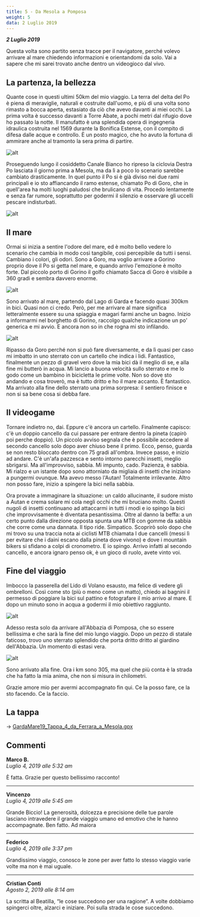 ```yaml
---
title: 5 - Da Mesola a Pomposa
weight: 5
data: 2 Luglio 2019
---
```

***2 Luglio 2019***

Questa volta sono partito senza tracce per il navigatore, perché volevo arrivare al mare chiedendo informazioni e orientandomi da solo. Vai a sapere che mi sarei trovato anche dentro un videogioco dal vivo.
## La partenza, la bellezza
Quante cose in questi ultimi 50km del mio viaggio. La terra del delta del Po è piena di meraviglie, naturali e costruite dall'uomo, e più di una volta sono rimasto a bocca aperta, estasiato da ciò che avevo davanti ai miei occhi. La prima volta è successo davanti a Torre Abate, a pochi metri dal rifugio dove ho passato la notte. Il manufatto è una splendida opera di ingegneria idraulica costruita nel 1569 durante la Bonifica Estense, con il compito di difesa dalle acque e controllo. È un posto magico, che ho avuto la fortuna di ammirare anche al tramonto la sera prima di partire.

![alt](t5-01-1024x768.jpg)

Proseguendo lungo il cosiddetto Canale Bianco ho ripreso la ciclovia Destra Po lasciata il giorno prima a Mesola, ma da lì a poco lo scenario sarebbe cambiato drasticamente. In quel punto il Po si è già diviso nei due rami principali e io sto affiancando il ramo estense, chiamato Po di Goro, che in quell'area ha molti luoghi paludosi che brulicano di vita. Procedo lentamente e senza far rumore, soprattutto per godermi il silenzio e osservare gli uccelli pescare indisturbati.

![alt](t5-02-1024x768.jpg)

## Il mare
Ormai si inizia a sentire l'odore del mare, ed è molto bello vedere lo scenario che cambia in modo così tangibile, così percepibile da tutti i sensi. Cambiano i colori, gli odori. Sono a Goro, ma voglio arrivare a Gorino proprio dove il Po si getta nel mare, e quando arrivo l'emozione è molto forte. Dal piccolo porto di Gorino il golfo chiamato Sacca di Goro è visibile a 360 gradi e sembra davvero enorme.

![alt](t5-03-1024x768.jpg)

Sono arrivato al mare, partendo dal Lago di Garda e facendo quasi 300km in bici. Quasi non ci credo. Però, per me arrivare al mare significa letteralmente essere su una spiaggia e magari farmi anche un bagno. Inizio a informarmi nel borghetto di Gorino, raccolgo qualche indicazione un po' generica e mi avvio. E ancora non so in che rogna mi sto infilando.

![alt](t5-04-1024x768.jpg)

Ripasso da Goro perché non si può fare diversamente, e da lì quasi per caso mi imbatto in uno sterrato con un cartello che indica i lidi. Fantastico, finalmente un pezzo di gravel vero dove la mia bici dà il meglio di se, e alla fine mi butterò in acqua. Mi lancio a buona velocità sullo sterrato e me lo godo come un bambino in bicicletta le prime volte. Non so dove sto andando e cosa troverò, ma è tutto dritto e ho il mare accanto. È fantastico. Ma arrivato alla fine dello sterrato una prima sorpresa: il sentiero finisce e non si sa bene cosa si debba fare. 
## Il videogame
Tornare indietro no, dai. Eppure c'è ancora un cartello. Finalmente capisco: c'è un doppio cancello da cui passare per entrare dentro la pineta (capirò poi perche doppio). Un piccolo avviso segnala che è possibile accedere al secondo cancello solo dopo aver chiuso bene il primo. Ecco, penso, guarda se non resto bloccato dentro con 75 gradi all'ombra. Invece passo, e inizio ad andare. C'è un'afa pazzesca e sento intorno parecchi insetti, meglio sbrigarsi. Ma all'improvviso, sabbia. Mi impunto, cado. Pazienza, è sabbia. Mi rialzo e un istante dopo sono attorniato da migliaia di insetti che iniziano a pungermi ovunque. Ma avevo messo l'Autan! Totalmente irrilevante. Altro non posso fare, inizio a spingere la bici nella sabbia.

Ora provate a immaginare la situazione: un caldo allucinante, il sudore misto a Autan e crema solare mi cola negli occhi che mi bruciano molto. Questi nugoli di insetti continuano ad attaccarmi in tutti i modi e io spingo la bici che improvvisamente è diventata pesantissima. Oltre al danno la beffa: a un certo punto dalla direzione opposta spunta una MTB con gomme da sabbia che corre come una dannata. Il tipo ride. Simpatico. Scoprirò solo dopo che mi trovo su una traccia nota ai ciclisti MTB chiamata I due cancelli (messi lì per evitare che i daini escano dalla pineta dove vivono) e dove i mountain bikers si sfidano a colpi di cronometro. E io spingo. Arrivo infatti al secondo cancello, e ancora ignaro penso ok, è un gioco di ruolo, avete vinto voi.

## Fine del viaggio
Imbocco la passerella del Lido di Volano esausto, ma felice di vedere gli ombrelloni. Così come sto (più o meno come un matto), chiedo ai bagnini il permesso di poggiare la bici sul pattino e fotografare il mio arrivo al mare. E dopo un minuto sono in acqua a godermi il mio obiettivo raggiunto.

![alt](t5-05-1024x768.jpg)

Adesso resta solo da arrivare all'Abbazia di Pomposa, che so essere bellissima e che sarà la fine del mio lungo viaggio. Dopo un pezzo di statale faticoso, trovo uno sterrato splendido che porta dritto dritto al giardino dell'Abbazia. Un momento di estasi vera.


![alt](t5-06-1024x768.jpg)

Sono arrivato alla fine. Ora i km sono 305, ma quel che più conta è la strada che ha fatto la mia anima, che non si misura in chilometri.

Grazie amore mio per avermi accompagnato fin qui. Ce la posso fare, ce la sto facendo. Ce la faccio.


## La tappa

→ [GardaMare19_Tappa_4_da_Ferrara_a_Mesola.gpx](../GardaMare19_Tappa_4_da_Ferrara_a_Mesola.gpx)

## Commenti

**Marco B.**   
*Luglio 4, 2019 alle 5:32 am*

È fatta.
Grazie per questo bellissimo racconto!

---
**Vincenzo**   
*Luglio 4, 2019 alle 5:45 am*

Grande Biccio!
La generosità, dolcezza e precisione delle tue parole lasciano intravedere il grande viaggio umano ed emotivo che le hanno accompagnate.
Ben fatto.
Ad maiora

---
**Federico**    
*Luglio 4, 2019 alle 3:37 pm*

Grandissimo viaggio, conosco le zone per aver fatto lo stesso viaggio varie volte ma non è mai uguale.

---
**Cristian Conti**   
*Agosto 2, 2019 alle 8:14 am*

La scritta al Beatilla, “le cose succedono per una ragione”. A volte dobbiamo spingerci oltre, alzarci e iniziare. Poi sulla strada le cose succedono.
